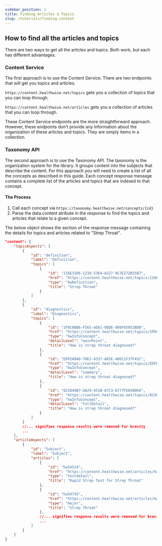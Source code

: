 ```yaml
---
sidebar_position: 1
title: Finding Articles & Topics
slug: /tutorials/finding-content
---
```


## How to find all the articles and topics
There are two ways to get all the articles and topics. Both work, but each has different advantages.

### Content Service
The first approach is to use the Content Service. There are two endpoints that will get you topics and articles.

`https://content.healthwise.net/topics` gets you a collection of topics that you can loop through.

`https://content.healthwise.net/articles` gets you a collection of articles that you can loop through.

These Content Service endpoints are the more straightforward approach. However, these endpoints don't provide any information about the organization of these articles and topics. They are simply items in a collection.

### Taxonomy API
The second approach is to use the Taxonomy API. The taxonomy is the organization system for the library. It groups content into the subjects that describe the content. For this approach you will need to create a list of all the concepts as described in this guide. Each concept response message contains a complete list of the articles and topics that are indexed to that concept.

#### The Process
1. Call each concept via `https://taxonomy.healthwise.net/concepts/{id}`
2. Parse the data.content atribute in the response to find the topics and articles that relate to a given concept.

The below object shows the section of the response message containing the details for topics and articles related to "Strep Throat".

```json
"content": {
    "topicAspects": [
        {
            "id": "definition",
            "label": "Definition",
            "topics": [
                {
                    "id": "116E31D6-1210-5364-A227-9C2E272B15B7",
                    "href": "https://content.healthwise.net/topics/116E31D6-1210-5364-A227-9C2E272B15B7",
                    "type": "hwDefinition",
                    "title": "Strep Throat"
                }
            ]
        },
        {
            "id": "diagnostics",
            "label": "Diagnostics",
            "topics": [
                {
                    "id": "1FDC0BB6-F565-4DA1-9DDE-909F85952BDB",
                    "href": "https://content.healthwise.net/topics/1FDC0BB6-F565-4DA1-9DDE-909F85952BDB",
                    "type": "hwInfoConcept",
                    "detailLevel": "mainPoint",
                    "title": "How is strep throat diagnosed?"
                },
                {
                    "id": "EDFEA9A0-70E2-4337-A05E-40011F37F41C",
                    "href": "https://content.healthwise.net/topics/EDFEA9A0-70E2-4337-A05E-40011F37F41C",
                    "type": "hwInfoConcept",
                    "detailLevel": "summary",
                    "title": "How is strep throat diagnosed?"
                },
                {
                    "id": "823849B7-DA29-451B-A7C3-A777FE05B966",
                    "href": "https://content.healthwise.net/topics/823849B7-DA29-451B-A7C3-A777FE05B966",
                    "type": "hwInfoConcept",
                    "detailLevel": "fullDetail",
                    "title": "How is strep throat diagnosed?"
                }
            ]
        }
        //... signifies response results were removed for brevity
        ...
    ],
    "articleAspects": [
        {
            "id": "Subject",
            "label": "Subject",
            "articles": [
                {
                    "id": "hw54524",
                    "href": "https://content.healthwise.net/articles/hw54524",
                    "type": "testdetail",
                    "title": "Rapid Strep Test for Strep Throat"
                },
                {
                    "id": "hw54745",
                    "href": "https://content.healthwise.net/articles/hw54745",
                    "type": "major",
                    "title": "Strep Throat"
                },
                //... signifies response results were removed for brevity
                ...
            ]
        }
    ]
}
```